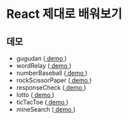 # React 제대로 배워보기
## 데모
- gugudan ([ demo ](https://hoseong511.github.io/react-redux/react-base/gugudan/))
- wordRelay ([ demo ](https://hoseong511.github.io/react-redux/react-base/kketmalitki-hooks/))
- numberBaseball ([ demo ](https://hoseong511.github.io/react-redux/react-base/baseball/))
- rockScissorPaper ([ demo ](https://hoseong511.github.io/react-redux/react-base/rsp/))
- responseCheck ([ demo ](https://hoseong511.github.io/react-redux/react-base/response/))
- lotto ([ demo ](https://hoseong511.github.io/react-redux/react-base/lotto/))
- ticTacToe ([ demo ](https://hoseong511.github.io/react-redux/react-base/tictactoc/))
- mineSearch ([ demo ](https://hoseong511.github.io/react-redux/react-base/mine/))
